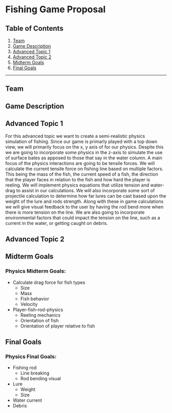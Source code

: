 # Fishing Game Proposal

## Table of Contents
1. [Team](#team)
2. [Game Description](#game-description)
3. [Advanced Topic 1](#advanced-topic-1)
4. [Advanced Topic 2](#advanced-topic-2)
5. [Midterm Goals](#midterm-goals)
6. [Final Goals](#final-goals)

---

## Team


## Game Description

## Advanced Topic 1
For this advanced topic we want to create a semi-realistic physics simulation of fishing. Since our game is primarly played with a top down view, we will primarily focus on the x, y axis of for our physics. Despite this we are going to incorporate some physics in the z-axis to simulate the use of surface bates as apposed to those that say in the water column. A main focus of the physics interactions are going to be tensile forces. We will calculate the current tensile force on fishing line based on multiple factors. This being the mass of the fish, the current speed of a fish, the direction that the player faces in relation to the fish and how hard the player is reeling. We will implement physics equations that utilize tension and water-drag to assist in our calculations. We will also incorporate some sort of projectile calculation to determine how far lures can be cast based upon the weight of the lure and rods strength. Along with these in game calculations we will give visual feedback to the user by having the rod bend more when there is more tension on the line. We are also going to incorporate environmental factors that could impact the tension on the line, such as a current in the water, or getting caught on debris.

## Advanced Topic 2

## Midterm Goals
### Physics Midterm Goals:
* Calculate drag force for fish types 
  *  Size
  *  Mass
  *  Fish behavior
  *  Velocity
* Player-fish-rod-physics
  * Reeling mechanics
  * Orientation of fish
  * Orientation of player relative to fish
   
## Final Goals
### Physics Final Goals:
* Fishing rod
  * Line breaking
  * Rod bending visual
* Lure
  * Weight
  * Size
* Water current
* Debris    

